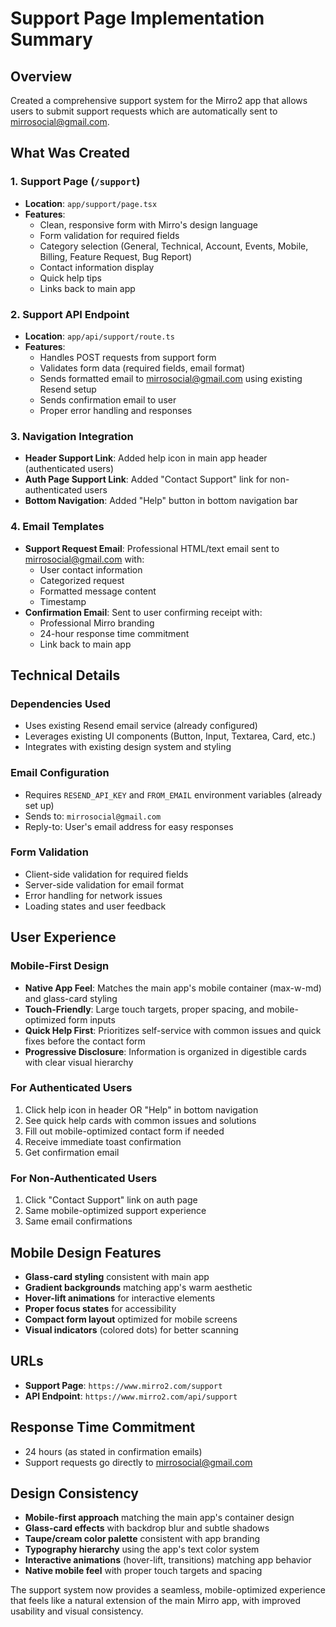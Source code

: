 # Support Page Implementation Summary

## Overview
Created a comprehensive support system for the Mirro2 app that allows users to submit support requests which are automatically sent to mirrosocial@gmail.com.

## What Was Created

### 1. Support Page (`/support`)
- **Location**: `app/support/page.tsx`
- **Features**:
  - Clean, responsive form with Mirro's design language
  - Form validation for required fields
  - Category selection (General, Technical, Account, Events, Mobile, Billing, Feature Request, Bug Report)
  - Contact information display
  - Quick help tips
  - Links back to main app

### 2. Support API Endpoint
- **Location**: `app/api/support/route.ts`
- **Features**:
  - Handles POST requests from support form
  - Validates form data (required fields, email format)
  - Sends formatted email to mirrosocial@gmail.com using existing Resend setup
  - Sends confirmation email to user
  - Proper error handling and responses

### 3. Navigation Integration
- **Header Support Link**: Added help icon in main app header (authenticated users)
- **Auth Page Support Link**: Added "Contact Support" link for non-authenticated users
- **Bottom Navigation**: Added "Help" button in bottom navigation bar

### 4. Email Templates
- **Support Request Email**: Professional HTML/text email sent to mirrosocial@gmail.com with:
  - User contact information
  - Categorized request
  - Formatted message content
  - Timestamp
- **Confirmation Email**: Sent to user confirming receipt with:
  - Professional Mirro branding
  - 24-hour response time commitment
  - Link back to main app

## Technical Details

### Dependencies Used
- Uses existing Resend email service (already configured)
- Leverages existing UI components (Button, Input, Textarea, Card, etc.)
- Integrates with existing design system and styling

### Email Configuration
- Requires `RESEND_API_KEY` and `FROM_EMAIL` environment variables (already set up)
- Sends to: `mirrosocial@gmail.com`
- Reply-to: User's email address for easy responses

### Form Validation
- Client-side validation for required fields
- Server-side validation for email format
- Error handling for network issues
- Loading states and user feedback

## User Experience

### Mobile-First Design
- **Native App Feel**: Matches the main app's mobile container (max-w-md) and glass-card styling
- **Touch-Friendly**: Large touch targets, proper spacing, and mobile-optimized form inputs
- **Quick Help First**: Prioritizes self-service with common issues and quick fixes before the contact form
- **Progressive Disclosure**: Information is organized in digestible cards with clear visual hierarchy

### For Authenticated Users
1. Click help icon in header OR "Help" in bottom navigation
2. See quick help cards with common issues and solutions
3. Fill out mobile-optimized contact form if needed
4. Receive immediate toast confirmation
5. Get confirmation email

### For Non-Authenticated Users
1. Click "Contact Support" link on auth page
2. Same mobile-optimized support experience
3. Same email confirmations

## Mobile Design Features
- **Glass-card styling** consistent with main app
- **Gradient backgrounds** matching app's warm aesthetic
- **Hover-lift animations** for interactive elements
- **Proper focus states** for accessibility
- **Compact form layout** optimized for mobile screens
- **Visual indicators** (colored dots) for better scanning

## URLs
- **Support Page**: `https://www.mirro2.com/support`
- **API Endpoint**: `https://www.mirro2.com/api/support`

## Response Time Commitment
- 24 hours (as stated in confirmation emails)
- Support requests go directly to mirrosocial@gmail.com

## Design Consistency
- **Mobile-first approach** matching the main app's container design
- **Glass-card effects** with backdrop blur and subtle shadows
- **Taupe/cream color palette** consistent with app branding
- **Typography hierarchy** using the app's text color system
- **Interactive animations** (hover-lift, transitions) matching app behavior
- **Native mobile feel** with proper touch targets and spacing

The support system now provides a seamless, mobile-optimized experience that feels like a natural extension of the main Mirro app, with improved usability and visual consistency.